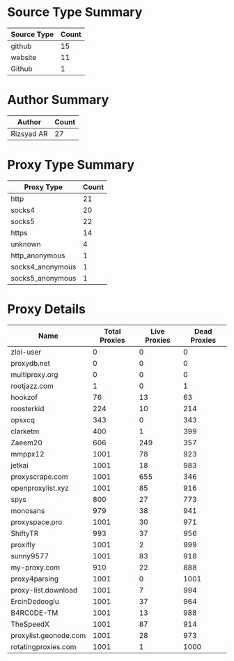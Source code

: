 # Source Type Summary

| Source Type | Count |
|-------------|-------|
| github | 15 |
| website | 11 |
| Github | 1 |


# Author Summary

| Author | Count |
|--------|-------|
| Rizsyad AR | 27 |


# Proxy Type Summary

| Proxy Type | Count |
|------------|-------|
| http | 21 |
| socks4 | 20 |
| socks5 | 22 |
| https | 14 |
| unknown | 4 |
| http_anonymous | 1 |
| socks4_anonymous | 1 |
| socks5_anonymous | 1 |


# Proxy Details

| Name | Total Proxies | Live Proxies | Dead Proxies |
|------|---------------|--------------|---------------|
| zloi-user | 0 | 0 | 0 |
| proxydb.net | 0 | 0 | 0 |
| multiproxy.org | 0 | 0 | 0 |
| rootjazz.com | 1 | 0 | 1 |
| hookzof | 76 | 13 | 63 |
| roosterkid | 224 | 10 | 214 |
| opsxcq | 343 | 0 | 343 |
| clarketm | 400 | 1 | 399 |
| Zaeem20 | 606 | 249 | 357 |
| mmppx12 | 1001 | 78 | 923 |
| jetkai | 1001 | 18 | 983 |
| proxyscrape.com | 1001 | 655 | 346 |
| openproxylist.xyz | 1001 | 85 | 916 |
| spys | 800 | 27 | 773 |
| monosans | 979 | 38 | 941 |
| proxyspace.pro | 1001 | 30 | 971 |
| ShiftyTR | 993 | 37 | 956 |
| proxifly | 1001 | 2 | 999 |
| sunny9577 | 1001 | 83 | 918 |
| my-proxy.com | 910 | 22 | 888 |
| proxy4parsing | 1001 | 0 | 1001 |
| proxy-list.download | 1001 | 7 | 994 |
| ErcinDedeoglu | 1001 | 37 | 964 |
| B4RC0DE-TM | 1001 | 13 | 988 |
| TheSpeedX | 1001 | 87 | 914 |
| proxylist.geonode.com | 1001 | 28 | 973 |
| rotatingproxies.com | 1001 | 1 | 1000 |
